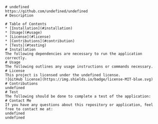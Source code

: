 
    # undefined
    https://github.com/undefined/undefined
    # Description
     
    # Table of Contents
    * [Installation](#installation)
    * [Usage](#usage)
    * [License](#license)
    * [Contributions](#contribution)
    * [Tests](#testing)
    # Installation
    The following dependencies are necessary to run the application correctly.
    # Usage
    The following outlines any usage instructions or commands necessary.
    # License
    This project is licensed under the undefined license.
    ![GitHub license](https://img.shields.io/badge/license-MIT-blue.svg)
    # Contributions
    undefined
    # Test
    The following should be done to complete a test of the application:  
    # Contact Me
    If you have any questions about this repository or application, feel free to contact me at:
    undefined
    undefined
    